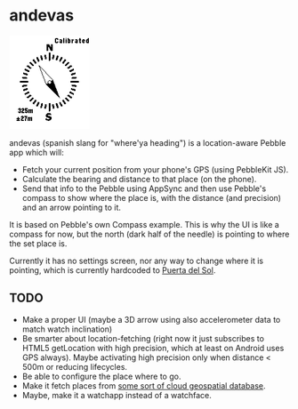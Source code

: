 andevas
=======
![](screenshot.png)

andevas (spanish slang for "where'ya heading") is a location-aware Pebble app which will:
- Fetch your current position from your phone's GPS (using PebbleKit JS).
- Calculate the bearing and distance to that place (on the phone).
- Send that info to the Pebble using AppSync and then use Pebble's compass to show where the place is, with the distance (and precision) and an arrow pointing to it.

It is based on Pebble's own Compass example. This is why the UI is like a compass for now, but the north (dark half of the needle) is pointing to where the set place is.

Currently it has no settings screen, nor any way to change where it is pointing, which is currently hardcoded to [Puerta del Sol](https://www.google.com/maps/place/Puerta+del+Sol/@40.416947,-3.703528,17z/).

## TODO
- Make a proper UI (maybe a 3D arrow using also accelerometer data to match watch inclination)
- Be smarter about location-fetching (right now it just subscribes to HTML5 getLocation with high precision, which at least on Android uses GPS always). Maybe activating high precision only when distance < 500m or reducing lifecycles.
- Be able to configure the place where to go.
- Make it fetch places from [some sort of cloud geospatial database](http://cartodb.com/).
- Maybe, make it a watchapp instead of a watchface.
